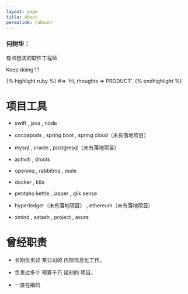 ```yaml
---
layout: page
title: About
permalink: /about/
---
```


### 何树华：

有点想法的软件工程师

Keep doing !!!

{% highlight ruby %}
#=> 'Hi, thoughts => PRODUCT'.
{% endhighlight %}

# 项目工具

- swift , java , node

- cocoapods , spring boot , spring cloud（未有落地项目） 

- mysql , oracle , postgresql（未有落地项目） 

- activiti , drools 

- openmq , rabbitmq , mule 

- docker , k8s

- pentaho kettle , jasper , qlik sense 

- hyperledger（未有落地项目） , ethereum（未有落地项目）

- xmind , astash , project , axure  

# 曾经职责

- 长期负责过 某公司的 内部信息化工作。

- 负责过多个 预算千万 级别的 项目。

- 一直在编码 





